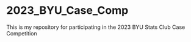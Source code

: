 # 2023_BYU_Case_Comp
This is my repository for participating in the 2023 BYU Stats Club Case Competition
